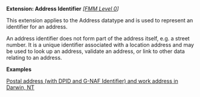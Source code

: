 **Extension: Address Identifier** *[[FMM Level 0](guidance.html)]*

This extension applies to the Address datatype and is used to represent an identifier for an address. 

An address identifier does not form part of the address itself, e.g. a street number. It is a unique identifier associated with a location address and may be used to look up an address, validate an address, or link to other data relating to an address.


**Examples**

[Postal address (with DPID and G-NAF Identifier) and work address in Darwin, NT](Patient-address-example0-identifiers.html)
